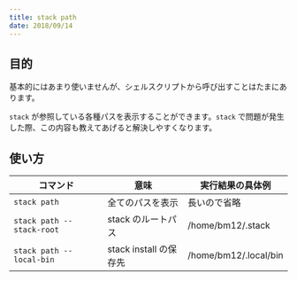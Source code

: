 ```yaml
---
title: stack path
date: 2018/09/14
---
```


## 目的

基本的にはあまり使いませんが、シェルスクリプトから呼び出すことはたまにあります。

`stack` が参照している各種パスを表示することができます。`stack` で問題が発生した際、この内容も教えてあげると解決しやすくなります。

## 使い方

コマンド | 意味 | 実行結果の具体例
---------|---------|--------
`stack path` | 全てのパスを表示 | 長いので省略
`stack path --stack-root` | stack のルートパス | /home/bm12/.stack
`stack path --local-bin` | stack install の保存先 | /home/bm12/.local/bin
